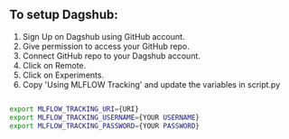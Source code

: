 ## To setup Dagshub:

1. Sign Up on Dagshub using GitHub account.
2. Give permission to access your GitHub repo.
3. Connect GitHub repo to your Dagshub account.
4. Click on Remote.
5. Click on Experiments.
6. Copy 'Using MLFLOW Tracking' and update the variables in script.py

```bash

export MLFLOW_TRACKING_URI={URI}
export MLFLOW_TRACKING_USERNAME={YOUR USERNAME}
export MLFLOW_TRACKING_PASSWORD={YOUR PASSWORD}
```